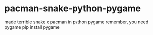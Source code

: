 # pacman-snake-python-pygame
made terrible snake x pacman in python pygame 
remember, you need pygame
pip install pygame
